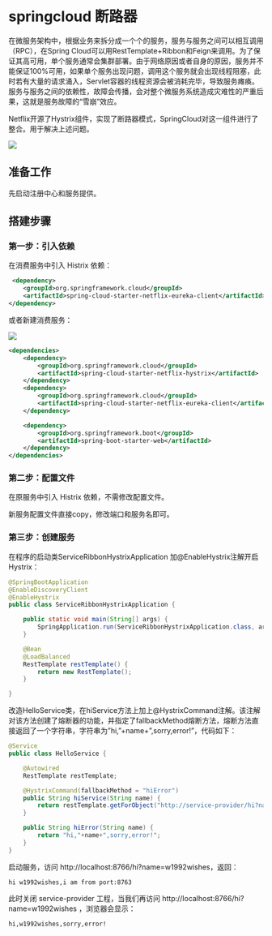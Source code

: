 # springcloud 断路器

在微服务架构中，根据业务来拆分成一个个的服务，服务与服务之间可以相互调用（RPC），在Spring Cloud可以用RestTemplate+Ribbon和Feign来调用。为了保证其高可用，单个服务通常会集群部署。由于网络原因或者自身的原因，服务并不能保证100%可用，如果单个服务出现问题，调用这个服务就会出现线程阻塞，此时若有大量的请求涌入，Servlet容器的线程资源会被消耗完毕，导致服务瘫痪。服务与服务之间的依赖性，故障会传播，会对整个微服务系统造成灾难性的严重后果，这就是服务故障的“雪崩”效应。

Netflix开源了Hystrix组件，实现了断路器模式，SpringCloud对这一组件进行了整合。用于解决上述问题。

![](http://p9hx3bbrj.bkt.clouddn.com/springcloud_13.png)

## 准备工作

先启动注册中心和服务提供。

## 搭建步骤

### 第一步：引入依赖

在消费服务中引入 Histrix 依赖：

```xml
 <dependency>
    <groupId>org.springframework.cloud</groupId>
    <artifactId>spring-cloud-starter-netflix-eureka-client</artifactId>
</dependency>
```

或者新建消费服务：
 
![](http://p9hx3bbrj.bkt.clouddn.com/springcloud_14.png)

```xml
<dependencies>
    <dependency>
        <groupId>org.springframework.cloud</groupId>
        <artifactId>spring-cloud-starter-netflix-hystrix</artifactId>
    </dependency>
    <dependency>
        <groupId>org.springframework.cloud</groupId>
        <artifactId>spring-cloud-starter-netflix-eureka-client</artifactId>
    </dependency>

    <dependency>
        <groupId>org.springframework.boot</groupId>
        <artifactId>spring-boot-starter-web</artifactId>
    </dependency>
</dependencies>
```

### 第二步：配置文件

在原服务中引入 Histrix 依赖，不需修改配置文件。

新服务配置文件直接copy，修改端口和服务名即可。

### 第三步：创建服务

在程序的启动类ServiceRibbonHystrixApplication 加@EnableHystrix注解开启Hystrix：

```java
@SpringBootApplication
@EnableDiscoveryClient
@EnableHystrix
public class ServiceRibbonHystrixApplication {

    public static void main(String[] args) {
        SpringApplication.run(ServiceRibbonHystrixApplication.class, args);
    }

    @Bean
    @LoadBalanced
    RestTemplate restTemplate() {
        return new RestTemplate();
    }

}
```

改造HelloService类，在hiService方法上加上@HystrixCommand注解。该注解对该方法创建了熔断器的功能，并指定了fallbackMethod熔断方法，熔断方法直接返回了一个字符串，字符串为”hi,”+name+”,sorry,error!”，代码如下：

```java
@Service
public class HelloService {

    @Autowired
    RestTemplate restTemplate;

    @HystrixCommand(fallbackMethod = "hiError")
    public String hiService(String name) {
        return restTemplate.getForObject("http://service-provider/hi?name=" + name, String.class);
    }

    public String hiError(String name) {
        return "hi,"+name+",sorry,error!";
    }
}
```

启动服务，访问 http://localhost:8766/hi?name=w1992wishes，返回：

    hi w1992wishes,i am from port:8763
    
此时关闭 service-provider 工程，当我们再访问 http://localhost:8766/hi?name=w1992wishes ，浏览器会显示：

    hi,w1992wishes,sorry,error!